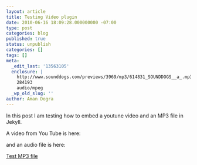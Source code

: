 ```yaml
---
layout: article
title: Testing Video plugin
date: 2010-06-16 18:09:28.000000000 -07:00
type: post
categories: blog
published: true
status: unpublish
categories: []
tags: []
meta:
  _edit_last: '13563105'
  enclosure: |
    http://www.sounddogs.com/previews/3969/mp3/614831_SOUNDDOGS__a_.mp3
    284193
    audio/mpeg
  _wp_old_slug: ''
author: Aman Dogra
---
```


In this post I am testing how to embed a youtune video and an MP3 file in Jekyll.
<!--more-->
A video from You Tube is here:


and an audio file is here:

[Test MP3
file](http://www.sounddogs.com/previews/3969/mp3/614831_SOUNDDOGS__a_.mp3)
